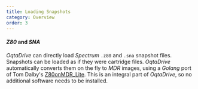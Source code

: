 ```yaml
---
title: Loading Snapshots
category: Overview
order: 3
---
```


#### *Z80* and *SNA*
*OqtaDrive* can directly load *Spectrum* `.z80` and `.sna` snapshot files. Snapshots can be loaded as if they were cartridge files. *OqtaDrive* automatically converts them on the fly to *MDR* images, using a *Golang* port of Tom Dalby's [Z80onMDR_Lite]((https://github.com/TomDDG/Z80onMDR_lite)). This is an integral part of *OqtaDrive*, so no additional software needs to be installed.
